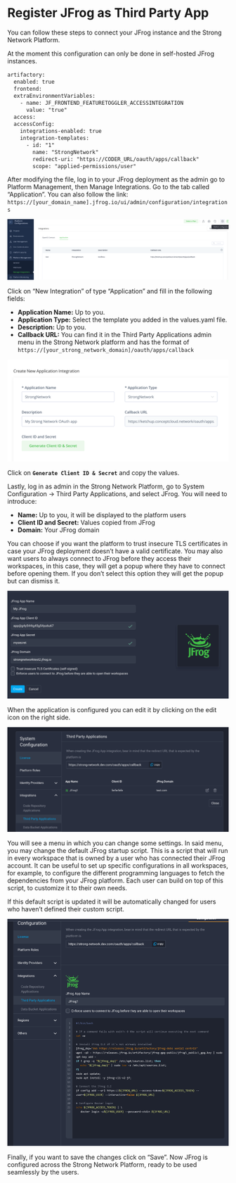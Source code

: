 # Register JFrog as Third Party App

You can follow these steps to connect your JFrog instance and the Strong Network Platform.

At the moment this configuration can only be done in self-hosted JFrog instances.
```
artifactory:
  enabled: true
  frontend:
  extraEnvironmentVariables:
    - name: JF_FRONTEND_FEATURETOGGLER_ACCESSINTEGRATION
      value: "true"
  access:
  accessConfig:
    integrations-enabled: true
    integration-templates:
      - id: "1"
        name: "StrongNetwork"
        redirect-uri: "https://CODER_URL/oauth/apps/callback"
        scope: "applied-permissions/user"
```

After modifying the file, log in to your JFrog deployment as the admin go to Platform Management, then Manage Integrations. Go to the tab called “Application”. You can also follow the link:
`
https://[your_domain_name].jfrog.io/ui/admin/configuration/integrations
`

![JFrog Manage Integrations](../assets/images/jfrog_manage_integrations.png)

Click on “New Integration” of type “Application” and fill in the following fields:
- **Application Name:** Up to you.
- **Application Type:** Select the template you added in the values.yaml file.
- **Description:** Up to you.
- **Callback URL:** You can find it in the Third Party Applications admin menu in the Strong Network platform and has the format of `https://[your_strong_network_domain]/oauth/apps/callback`

![JFrog New Integration](../assets/images/jfrog_new_integration.png)

Click on **`Generate Client ID & Secret`** and copy the values.

Lastly, log in as admin in the Strong Network Platform, go to System Configuration → Third Party Applications, and select JFrog. You will need to introduce:
- **Name:** Up to you, it will be displayed to the platform users
- **Client ID and Secret:** Values copied from JFrog
- **Domain:** Your JFrog domain

You can choose if you want the platform to trust insecure TLS certificates in case your JFrog deployment doesn’t have a valid certificate. You may also want users to always connect to JFrog before they access their workspaces, in this case, they will get a popup where they have to connect before opening them. If you don’t select this option they will get the popup but can dismiss it.

![JFrog SN 3rd Party](../assets/images/jfrog_sn_3rd_party.png)

When the application is configured you can edit it by clicking on the edit icon on the right side.


![JFrog SN 3rd Party](../assets/images/jfrog_sn_3rd_party_list.png)

You will see a menu in which you can change some settings. In said menu, you may change the default JFrog startup script. This is a script that will run in every workspace that is owned by a user who has connected their JFrog account. It can be useful to set up specific configurations in all workspaces, for example, to configure the different programming languages to fetch the dependencies from your JFrog platform. Each user can build on top of this script, to customize it to their own needs.

If this default script is updated it will be automatically changed for users who haven’t defined their custom script.


![JFrog SN 3rd Party](../assets/images/jfrog_sn_3rd_party_script.png)


Finally, if you want to save the changes click on “Save”.
Now JFrog is configured across the Strong Network Platform, ready to be used seamlessly by the users.